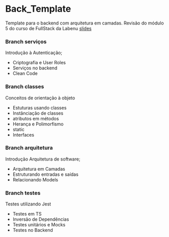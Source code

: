 # Back_Template
Template para o backend com arquitetura em camadas.
Revisão do módulo 5 do curso de FullStack da Labenu
[slides](https://s3.us-west-2.amazonaws.com/secure.notion-static.com/1a5980dc-4875-472e-b569-d202baa6c4d8/Revisao_Modulo_5.pdf?X-Amz-Algorithm=AWS4-HMAC-SHA256&X-Amz-Content-Sha256=UNSIGNED-PAYLOAD&X-Amz-Credential=AKIAT73L2G45EIPT3X45%2F20220113%2Fus-west-2%2Fs3%2Faws4_request&X-Amz-Date=20220113T145700Z&X-Amz-Expires=86400&X-Amz-Signature=e9071a76953572b87f1f3243d7d9a91ad5b9426f79718810009a501cf9a472ec&X-Amz-SignedHeaders=host&response-content-disposition=filename%20%3D%22Revisa%25CC%2583o%2520Mo%25CC%2581dulo%25205.pdf%22&x-id=GetObject)

### Branch serviços 
Introdução à Autenticação;
<ul>
  <li>Criptografia e User Roles</li>
  <li>Serviços no backend</li>
  <li>Clean Code</li>
</ul>

### Branch classes
Conceitos de orientação à objeto
<ul>
  <li>Estuturas usando classes</li>
  <li>Instânciação de classes</li>
  <li>atributos em métodos</li>
  <li>Herança e Polimorfismo</li>
  <li>static</li>
  <li>Interfaces</li>
</ul>

### Branch arquitetura
Introdução Arquitetura de software;
<ul>
  <li>Arquitetura em Camadas</li>
  <li>Estruturando entradas e saídas</li>
  <li>Relacionando Models</li>
</ul>

### Branch testes
Testes utilizando Jest
<ul>
  <li>Testes em TS</li>
  <li>Inversão de Dependências</li>
  <li>Testes unitários e Mocks</li>
  <li>Testes no Backend</li>
</ul>
